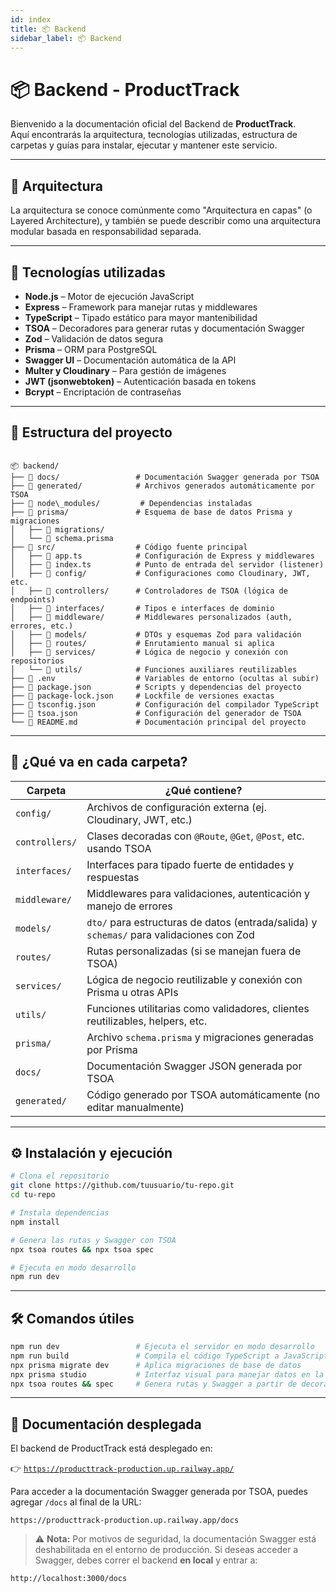 ```yaml
---
id: index
title: 📦 Backend
sidebar_label: 📦 Backend
---
```


# 📦 Backend - ProductTrack

Bienvenido a la documentación oficial del Backend de **ProductTrack**.  
Aquí encontrarás la arquitectura, tecnologías utilizadas, estructura de carpetas y guías para instalar, ejecutar y mantener este servicio.

---

## 🧱 Arquitectura

La arquitectura se conoce comúnmente como "Arquitectura en capas" (o Layered Architecture), y también se puede describir como una arquitectura modular basada en responsabilidad separada.

---

## 🚀 Tecnologías utilizadas

- **Node.js** – Motor de ejecución JavaScript  
- **Express** – Framework para manejar rutas y middlewares  
- **TypeScript** – Tipado estático para mayor mantenibilidad  
- **TSOA** – Decoradores para generar rutas y documentación Swagger  
- **Zod** – Validación de datos segura  
- **Prisma** – ORM para PostgreSQL  
- **Swagger UI** – Documentación automática de la API  
- **Multer y Cloudinary** – Para gestión de imágenes  
- **JWT (jsonwebtoken)** – Autenticación basada en tokens  
- **Bcrypt** – Encriptación de contraseñas  

---

## 🧱 Estructura del proyecto

```

📦 backend/
├── 📁 docs/                 # Documentación Swagger generada por TSOA
├── 📁 generated/            # Archivos generados automáticamente por TSOA
├── 📁 node\_modules/         # Dependencias instaladas
├── 📁 prisma/               # Esquema de base de datos Prisma y migraciones
│   ├── 📁 migrations/
│   └── 📄 schema.prisma
├── 📁 src/                  # Código fuente principal
│   ├── 📄 app.ts            # Configuración de Express y middlewares
│   ├── 📄 index.ts          # Punto de entrada del servidor (listener)
│   ├── 📁 config/           # Configuraciones como Cloudinary, JWT, etc.
│   ├── 📁 controllers/      # Controladores de TSOA (lógica de endpoints)
│   ├── 📁 interfaces/       # Tipos e interfaces de dominio
│   ├── 📁 middleware/       # Middlewares personalizados (auth, errores, etc.)
│   ├── 📁 models/           # DTOs y esquemas Zod para validación
│   ├── 📁 routes/           # Enrutamiento manual si aplica
│   ├── 📁 services/         # Lógica de negocio y conexión con repositorios
│   └── 📁 utils/            # Funciones auxiliares reutilizables
├── 📄 .env                  # Variables de entorno (ocultas al subir)
├── 📄 package.json          # Scripts y dependencias del proyecto
├── 📄 package-lock.json     # Lockfile de versiones exactas
├── 📄 tsconfig.json         # Configuración del compilador TypeScript
├── 📄 tsoa.json             # Configuración del generador de TSOA
└── 📄 README.md             # Documentación principal del proyecto

````

---

## 📁 ¿Qué va en cada carpeta?

| Carpeta        | ¿Qué contiene? |
|----------------|----------------|
| `config/`      | Archivos de configuración externa (ej. Cloudinary, JWT, etc.) |
| `controllers/` | Clases decoradas con `@Route`, `@Get`, `@Post`, etc. usando TSOA |
| `interfaces/`  | Interfaces para tipado fuerte de entidades y respuestas |
| `middleware/`  | Middlewares para validaciones, autenticación y manejo de errores |
| `models/`      | `dto/` para estructuras de datos (entrada/salida) y `schemas/` para validaciones con Zod |
| `routes/`      | Rutas personalizadas (si se manejan fuera de TSOA) |
| `services/`    | Lógica de negocio reutilizable y conexión con Prisma u otras APIs |
| `utils/`       | Funciones utilitarias como validadores, clientes reutilizables, helpers, etc. |
| `prisma/`      | Archivo `schema.prisma` y migraciones generadas por Prisma |
| `docs/`        | Documentación Swagger JSON generada por TSOA |
| `generated/`   | Código generado por TSOA automáticamente (no editar manualmente) |

---

## ⚙️ Instalación y ejecución

```bash
# Clona el repositorio
git clone https://github.com/tuusuario/tu-repo.git
cd tu-repo

# Instala dependencias
npm install

# Genera las rutas y Swagger con TSOA
npx tsoa routes && npx tsoa spec

# Ejecuta en modo desarrollo
npm run dev
````

---

## 🛠️ Comandos útiles

```bash
npm run dev                 # Ejecuta el servidor en modo desarrollo
npm run build               # Compila el código TypeScript a JavaScript
npx prisma migrate dev      # Aplica migraciones de base de datos
npx prisma studio           # Interfaz visual para manejar datos en la base
npx tsoa routes && spec     # Genera rutas y Swagger a partir de decoradores
```

---

## 📘 Documentación desplegada

El backend de ProductTrack está desplegado en:

👉 [`https://producttrack-production.up.railway.app/`](https://producttrack-production.up.railway.app/)

Para acceder a la documentación Swagger generada por TSOA, puedes agregar `/docs` al final de la URL:

```
https://producttrack-production.up.railway.app/docs
```

> ⚠️ **Nota:** Por motivos de seguridad, la documentación Swagger está deshabilitada en el entorno de producción.
> Si deseas acceder a Swagger, debes correr el backend **en local** y entrar a:

```
http://localhost:3000/docs
```

